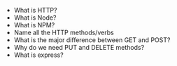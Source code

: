 -   What is HTTP?
-   What is Node?
-   What is NPM?
-   Name all the HTTP methods/verbs
-   What is the major difference between GET and POST?
-   Why do we need PUT and DELETE methods?
-   What is express?